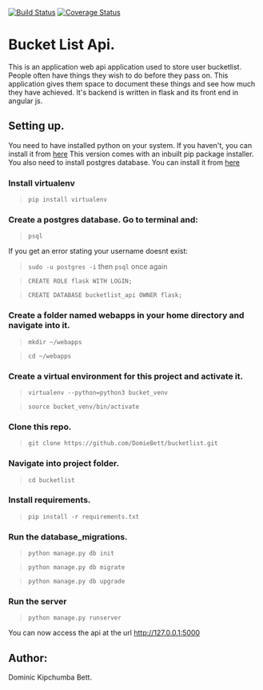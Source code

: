 [![Build Status](https://travis-ci.org/domiebett/bucketlist.svg?branch=develop)](https://travis-ci.org/DomieBett/bucketlist) [![Coverage 
Status](https://coveralls.io/repos/github/DomieBett/bucketlist/badge.svg?branch=develop)](https://coveralls.io/github/DomieBett/bucketlist?branch=develop)

# Bucket List Api.
This is an application web api application used to store user bucketlist. People often have things they wish to 
do before they pass on. This application gives them space to document these things and see how much they have achieved.
It's backend is written in flask and its front end in angular js.

## Setting up.

You need to have installed python on your system. If you haven't, you can install it from [here](https://www.python.org/downloads/)
This version comes with an inbuilt pip package installer.
You also need to install postgres database. You can install it from [here](https://www.postgresql.org/download/)

### Install virtualenv

> ``` pip install virtualenv ```

### Create a postgres database. Go to terminal and:

> ``` psql ```

If you get an error stating your username doesnt exist:

> ``` sudo -u postgres -i ``` then ``` psql ``` once again

> ``` CREATE ROLE flask WITH LOGIN; ```

> ``` CREATE DATABASE bucketlist_api OWNER flask; ```

### Create a folder named webapps in your home directory and navigate into it.

> ``` mkdir ~/webapps ```

>``` cd ~/webapps ```

### Create a virtual environment for this project and activate it.

> ``` virtualenv --python=python3 bucket_venv ```

> ``` source bucket_venv/bin/activate ```

### Clone this repo.

> ``` git clone https://github.com/DomieBett/bucketlist.git ```

### Navigate into project folder.

> ``` cd bucketlist ```

### Install requirements.

> ``` pip install -r requirements.txt ```

### Run the database_migrations.

> ``` python manage.py db init ```

> ``` python manage.py db migrate ```

> ``` python manage.py db upgrade ```

### Run the server

> ``` python manage.py runserver ```

You can now access the api at the url http://127.0.0.1:5000

## Author:

Dominic Kipchumba Bett.

